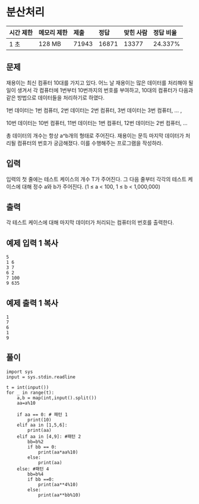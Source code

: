 # 분산처리

| 시간 제한 | 메모리 제한 | 제출  | 정답  | 맞힌 사람 | 정답 비율 |
| :-------- | :---------- | :---- | :---- | :-------- | :-------- |
| 1 초      | 128 MB      | 71943 | 16871 | 13377     | 24.337%   |

## 문제

재용이는 최신 컴퓨터 10대를 가지고 있다. 어느 날 재용이는 많은 데이터를 처리해야 될 일이 생겨서 각 컴퓨터에 1번부터 10번까지의 번호를 부여하고, 10대의 컴퓨터가 다음과 같은 방법으로 데이터들을 처리하기로 하였다.

1번 데이터는 1번 컴퓨터, 2번 데이터는 2번 컴퓨터, 3번 데이터는 3번 컴퓨터, ... ,

10번 데이터는 10번 컴퓨터, 11번 데이터는 1번 컴퓨터, 12번 데이터는 2번 컴퓨터, ...

총 데이터의 개수는 항상 a^b개의 형태로 주어진다. 재용이는 문득 마지막 데이터가 처리될 컴퓨터의 번호가 궁금해졌다. 이를 수행해주는 프로그램을 작성하라.

## 입력

입력의 첫 줄에는 테스트 케이스의 개수 T가 주어진다. 그 다음 줄부터 각각의 테스트 케이스에 대해 정수 a와 b가 주어진다. (1 ≤ a < 100, 1 ≤ b < 1,000,000)

## 출력

각 테스트 케이스에 대해 마지막 데이터가 처리되는 컴퓨터의 번호를 출력한다.

## 예제 입력 1 복사

```
5
1 6
3 7
6 2
7 100
9 635
```

## 예제 출력 1 복사

```
1
7
6
1
9
```

## 풀이

```
import sys 
input = sys.stdin.readline

t = int(input())
for _ in range(t):
	a,b = map(int,input().split())
	aa=a%10

	if aa == 0: # 패턴 1
		print(10)
	elif aa in [1,5,6]: 
		print(aa)
	elif aa in [4,9]: #패턴 2
		bb=b%2
		if bb == 0:
			print(aa*aa%10)
		else:
			print(aa)
	else: #패턴 4
		bb=b%4  
		if bb ==0:
			print(aa**4%10)
		else:
			print(aa**bb%10)

```

